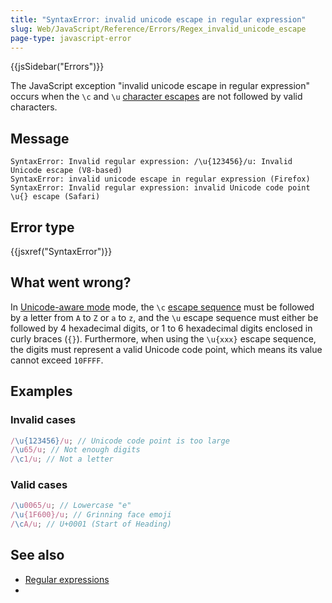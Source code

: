 ```yaml
---
title: "SyntaxError: invalid unicode escape in regular expression"
slug: Web/JavaScript/Reference/Errors/Regex_invalid_unicode_escape
page-type: javascript-error
---
```


{{jsSidebar("Errors")}}

The JavaScript exception "invalid unicode escape in regular expression" occurs when the `\c` and `\u` [character escapes](/Web/JavaScript/Reference/Regular_expressions/Character_escape) are not followed by valid characters.

## Message

```plain
SyntaxError: Invalid regular expression: /\u{123456}/u: Invalid Unicode escape (V8-based)
SyntaxError: invalid unicode escape in regular expression (Firefox)
SyntaxError: Invalid regular expression: invalid Unicode code point \u{} escape (Safari)
```

## Error type

{{jsxref("SyntaxError")}}

## What went wrong?

In [Unicode-aware mode](/Web/JavaScript/Reference/Global_Objects/RegExp/unicode#unicode-aware_mode) mode, the `\c` [escape sequence](/Web/JavaScript/Reference/Regular_expressions#escape_sequences) must be followed by a letter from `A` to `Z` or `a` to `z`, and the `\u` escape sequence must either be followed by 4 hexadecimal digits, or 1 to 6 hexadecimal digits enclosed in curly braces (`{}`). Furthermore, when using the `\u{xxx}` escape sequence, the digits must represent a valid Unicode code point, which means its value cannot exceed `10FFFF`.

## Examples

### Invalid cases

```js example-bad
/\u{123456}/u; // Unicode code point is too large
/\u65/u; // Not enough digits
/\c1/u; // Not a letter
```

### Valid cases

```js example-good
/\u0065/u; // Lowercase "e"
/\u{1F600}/u; // Grinning face emoji
/\cA/u; // U+0001 (Start of Heading)
```

## See also

- [Regular expressions](/Web/JavaScript/Reference/Regular_expressions)
- 
